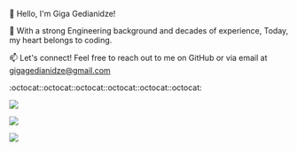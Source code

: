 👋 Hello, I'm Giga Gedianidze!

🔧 With a strong Engineering background and decades of experience, Today, my heart belongs to coding.

📫 Let's connect! Feel free to reach out to me on GitHub or via email at gigagedianidze@gmail.com


<p>:octocat::octocat::octocat::octocat::octocat::octocat:</p>


![](http://github-profile-summary-cards.vercel.app/api/cards/profile-details?username=gigagedianidze&theme=zenburn)

![](http://github-profile-summary-cards.vercel.app/api/cards/repos-per-language?username=gigagedianidze&theme=zenburn) 

   ![](http://github-profile-summary-cards.vercel.app/api/cards/most-commit-language?username=gigagedianidze&theme=zenburn)
